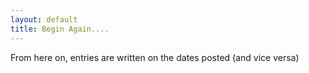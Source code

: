 ```yaml
---
layout: default
title: Begin Again....
---
```

<p>From here on, entries are written on the dates posted (and vice versa)</p>